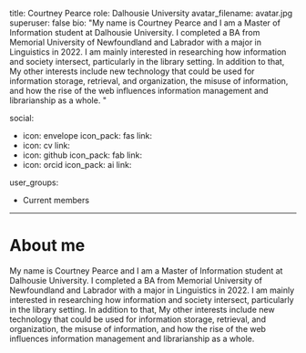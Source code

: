 
title: Courtney Pearce 
role: Dalhousie University
avatar_filename: avatar.jpg
superuser: false
bio: "My name is Courtney Pearce and I am a Master of Information student at Dalhousie University. I completed a BA from Memorial University of Newfoundland and Labrador with a major in Linguistics in 2022. I am mainly interested in researching how information and society intersect, particularly in the library setting. In addition to that, My other interests include new technology that could be used for information storage, retrieval, and organization, the misuse of information, and how the rise of the web influences information management and librarianship as a whole. "


social:
- icon: envelope
  icon_pack: fas
  link: 
- icon: cv
  link: 
- icon: github
  icon_pack: fab
  link: 
- icon: orcid
  icon_pack: ai
  link: 

user_groups:
  - Current members
---

# About me

My name is Courtney Pearce and I am a Master of Information student at Dalhousie University. I completed a BA from Memorial University of Newfoundland and Labrador with a major in Linguistics in 2022. I am mainly interested in researching how information and society intersect, particularly in the library setting. In addition to that, My other interests include new technology that could be used for information storage, retrieval, and organization, the misuse of information, and how the rise of the web influences information management and librarianship as a whole. 
